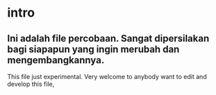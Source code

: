 # intro
Ini adalah file percobaan. Sangat dipersilakan bagi 
siapapun yang ingin merubah dan mengembangkannya. 
-------------
This file just experimental. Very welcome to anybody want 
to edit and develop this file, 

